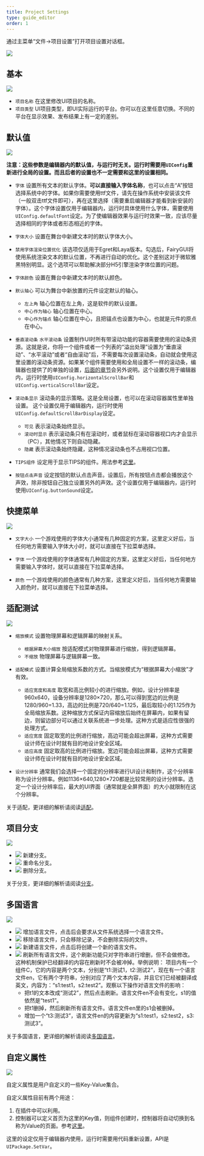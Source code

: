 ```yaml
---
title: Project Settings
type: guide_editor
order: 1
---
```


通过主菜单“文件->项目设置”打开项目设置对话框。

![](../../images/QQ20191209-143604.png)

## 基本

![](../../images/QQ20191209-144109.png)

- `项目名称` 在这里修改UI项目的名称。
- `项目类型` UI项目类型，即UI实际运行的平台。你可以在这里任意切换。不同的平台在显示效果、发布结果上有一定的差别。

## 默认值

![](../../images/QQ20191209-144336.png)

**注意：这些参数是编辑器内的默认值，与运行时无关。运行时需要用`UIConfig`重新进行全局的设置。而且后者的设置也不一定需要和这里的设置相同。**

- `字体` 设置所有文本的默认字体。**可以直接输入字体名称**，也可以点击“A”按钮选择系统中的字体。如果你需要使用ttf文件，请先在操作系统中安装该文件（一般双击ttf文件即可），再在这里选择（需要重启编辑器才能看到新安装的字体）。这个字体设置仅用于编辑器内，运行时具体使用什么字体，需要使用`UIConfig.defaultFont`设定。为了使编辑器效果与运行时效果一致，应该尽量选择相同的字体或者形态相近的字体。

- `字体大小` 设置在舞台中新建文本时的默认字体大小。

- `禁用字体渲染位置优化` 该选项仅适用于Egret和Laya版本。勾选后，FairyGUI将使用系统渲染文本的默认位置，不再进行自动的优化。这个差别这对于微软雅黑特别明显。这个选项可以帮助解决部分H5引擎渲染字体位置的问题。

- `字体颜色` 设置在舞台中新建文本时的默认颜色。

- `默认轴心` 可以为舞台中新放置的元件设定默认的轴心。
  - `左上角` 轴心位置在左上角，这是软件的默认设置。
  - `中心作为轴心` 轴心位置在中心。 
  - `中心作为锚点` 轴心位置在中心，且把锚点也设置为中心，也就是元件的原点在中心。

- `垂直滚动条` `水平滚动条` 设置制作UI时所有带滚动功能的容器需要使用的滚动条资源。这就是说，你将一个组件或者一个列表的“溢出处理”设置为“垂直滚动”、“水平滚动”或者“自由滚动”后，不需要每次设置滚动条，自动就会使用这里设置的滚动条资源。如果某个组件需要使用和全局设置不一样的滚动条，编辑器也提供了的单独的设置，[后面的章节](scrollpane.html)会另外说明。这个设置仅用于编辑器内，运行时使用`UIConfig.horizontalScrollBar`和`UIConfig.verticalScrollBar`设定。

- `滚动条显示` 滚动条的显示策略。这是全局设置，也可以在滚动容器属性里单独设置。 这个设置仅用于编辑器内，运行时使用`UIConfig.defaultScrollBarDisplay`设定。
  - `可见` 表示滚动条始终显示。
  - `滚动时显示` 表示滚动条只有在滚动时，或者鼠标在滚动容器视口内才会显示（PC），其他情况下则自动隐藏。
  - `隐藏` 表示滚动条始终隐藏，这种情况滚动条也不占用视口位置。

- `TIPS组件` 设定用于显示TIPS的组件。用法参考[这里](object.html#其他)。

- `按钮点击声音` 设定按钮的默认点击声音。设置后，所有按钮点击都会播放这个声效，除非按钮自己独立设置另外的声效。这个设置仅用于编辑器内，运行时使用`UIConfig.buttonSound`设定。

## 快捷菜单

![](../../images/QQ20191209-154324.png)

- `文字大小` 一个游戏使用的字体大小通常有几种固定的方案，这里定义好后，当任何地方需要输入字体大小时，就可以直接在下拉菜单选择。

- `字体` 一个游戏使用的字体通常有几种固定的方案，这里定义好后，当任何地方需要输入字体时，就可以直接在下拉菜单选择。

- `颜色` 一个游戏使用的颜色通常有几种方案，这里定义好后，当任何地方需要输入颜色时，就可以直接在下拉菜单选择。

## 适配测试

![](../../images/QQ20191209-154501.png)

- `缩放模式` 设置物理屏幕和逻辑屏幕的映射关系。
  - `根据屏幕大小缩放` 按适配模式对物理屏幕进行缩放，得到逻辑屏幕。
  - `不缩放` 物理屏幕与逻辑屏幕一致。

- `适配模式` 设置计算全局缩放系数的方式。当缩放模式为“根据屏幕大小缩放”才有效。
  - `适应宽度和高度` 取宽和高比例较小的进行缩放。例如，设计分辨率是960x640，设备分辨率是1280×720，那么可以得到宽边的比例是1280/960=1.33，高边的比例是720/640=1.125，最后取较小的1.125作为全局缩放系数。这种缩放方式保证内容缩放后始终在屏幕内，如果有留边，则留边部分可以通过关联系统进一步处理。这种方式是适应性很强的处理方式。
  - `适应宽度` 固定取宽的比例进行缩放，高边可能会超出屏幕，这种方式需要设计师在设计时就有目的地设计安全区域。
  - `适应高度` 固定取高的比例进行缩放。宽边可能会超出屏幕，这种方式需要设计师在设计时就有目的地设计安全区域。

- `设计分辨率` 通常我们会选择一个固定的分辨率进行UI设计和制作，这个分辨率称为设计分辨率。例如1136×640,1280×720都是比较常用的设计分辨率。选定一个设计分辨率后，最大的UI界面（通常就是全屏界面）的大小就限制在这个分辨率。

关于适配，更详细的解析请阅读[适配](adaptation.html)。

## 项目分支

![](../../images/QQ20191209-160403.png)

- ![](../../images/QQ20191209-160453.png) 新建分支。
- ![](../../images/QQ20191209-160516.png) 重命名分支。
- ![](../../images/QQ20191209-160522.png) 删除分支。

关于分支，更详细的解析请阅读[分支](branch.html)。

## 多国语言

![](../../images/QQ20191209-160649.png)

- ![](../../images/QQ20191209-160453.png) 增加语言文件，点击后会要求从文件系统选择一个语言文件。
- ![](../../images/QQ20191209-160522.png) 移除语言文件，只会移除记录，不会删除实际的文件。
- ![](../../images/QQ20191209-160735.png) 新建语言文件，点击后将创建一个新的语言文件。
- ![](../../images/QQ20191209-160746.png) 刷新所有语言文件，这个刷新功能只对字符串进行增删，但不会做修改。这种机制保护已经翻译的内容在刷新时不会被冲掉。举例说明：
  项目内有一个组件C，它的内容是两个文本，分别是“t1:测试1，t2:测试2”，现在有一个语言文件en，它有两个字符串，分别对应了两个文本内容，并且它们已经被翻译成英文，内容为：“s1:test1，s2:test2”。观察以下操作对语言文件的影响：
  - 把t1的文本改成“测试2”，然后点击刷新。语言文件en不会有变化，s1的值依然是“test1”。
  - 把t1删掉，然后刷新所有语言文件。语言文件en里的s1会被删掉。
  - 增加一个“t3:测试3”，语言文件en的内容更新为“s1:test1，s2:test2，s3:测试3”。

关于多国语言，更详细的解析请阅读[多国语言](i18n.html)。

## 自定义属性

![](../../images/QQ20191209-160831.png)

自定义属性是用户自定义的一些Key-Value集合。

自定义属性目前有两个用途：
1. 在插件中可以利用。
2. 控制器可以定义首页为这里的Key值，则组件创建时，控制器将自动切换到名称为Value的页面。参考[这里](controller.html#控制器设计)。

这里的设定仅用于编辑器内使用，运行时需要用代码重新设置，API是`UIPackage.SetVar`。